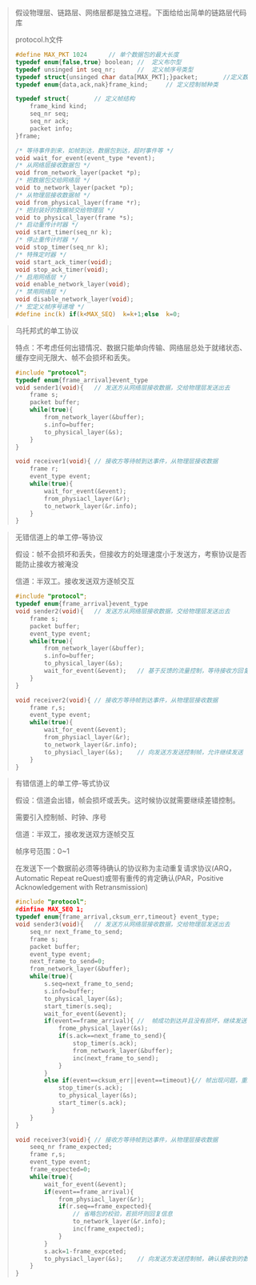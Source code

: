> 假设物理层、链路层、网络层都是独立进程。下面给给出简单的链路层代码库
>
> protocol.h文件
>
> ```c
> #define MAX_PKT 1024		// 单个数据包的最大长度
> typedef enum{false,true} boolean;	//	定义布尔型
> typedef unsinged int seq_nr;		//	定义帧序号类型
> typedef struct{unsinged char data[MAX_PKT];}packet;		//定义数据包结构
> typedef enum{data,ack,nak}frame_kind;		// 定义控制帧种类
> 
> typedef struct{		// 定义帧结构
>     frame_kind kind;
>     seq_nr seq;
>     seq_nr ack;
>     packet info;
> }frame;
> 
> /* 等待事件到来，如帧到达，数据包到达，超时事件等 */
> void wait_for_event(event_type *event);
> /* 从网络层接收数据包 */
> void from_network_layer(packet *p);
> /* 把数据包交给网络层 */
> void to_network_layer(packet *p);
> /* 从物理层接收数据帧 */
> void from_physical_layer(frame *r);
> /* 把封装好的数据帧交给物理层 */
> void to_physical_layer(frame *s);
> /* 启动重传计时器 */
> void start_timer(seq_nr k);
> /* 停止重传计时器 */
> void stop_timer(seq_nr k);
> /* 特殊定时器 */
> void start_ack_timer(void);
> void stop_ack_timer(void);
> /* 启用网络层 */
> void enable_network_layer(void);
> /* 禁用网络层 */
> void disable_network_layer(void);
> /* 宏定义帧序号递增 */
> #define inc(k) if(k<MAX_SEQ)	k=k+1;else	k=0;
> ```

> 乌托邦式的单工协议
>
> 特点：不考虑任何出错情况、数据只能单向传输、网络层总处于就绪状态、缓存空间无限大、帧不会损坏和丢失。
>
> ```c
> #include "protocol";
> typedef enum{frame_arrival}event_type
> void sender1(void){	// 发送方从网络层接收数据，交给物理层发送出去
>     frame s;
>     packet buffer;
>     while(true){
>         from_network_layer(&buffer);
>         s.info=buffer;
>         to_physical_layer(&s);
>     }
> }
> 
> void receiver1(void){	// 接收方等待帧到达事件，从物理层接收数据
>     frame r;
>     event_type event;
>     while(true){
>         wait_for_event(&event);
>         from_physiacl_layer(&r);
>         to_network_layer(&r.info);
>     }
> }
> ```

> 无错信道上的单工停-等协议
>
> 假设：帧不会损坏和丢失，但接收方的处理速度小于发送方，考察协议是否能防止接收方被淹没
>
> 信道：半双工。接收发送双方逐帧交互
>
> ```c
> #include "protocol";
> typedef enum{frame_arrival}event_type
> void sender2(void){	// 发送方从网络层接收数据，交给物理层发送出去
>     frame s;
>     packet buffer;
>     event_type event;
>     while(true){
>         from_network_layer(&buffer);
>         s.info=buffer;
>         to_physical_layer(&s);
>         wait_for_event(&event);	// 基于反馈的流量控制，等待接收方回复许可
>     }
> }
> 
> void receiver2(void){	// 接收方等待帧到达事件，从物理层接收数据
>     frame r,s;
>     event_type event;
>     while(true){
>         wait_for_event(&event);
>         from_physiacl_layer(&r);
>         to_network_layer(&r.info);
>         to_physiacl_layer(&s);	// 向发送方发送控制帧，允许继续发送
>     }
> }
> ```

> 有错信道上的单工停-等式协议
>
> 假设：信道会出错，帧会损坏或丢失。这时候协议就需要继续差错控制。
>
> 需要引入控制帧、时钟、序号
>
> 信道：半双工，接收发送双方逐帧交互
>
> 帧序号范围：0~1
>
> 在发送下一个数据前必须等待确认的协议称为主动重复请求协议(ARQ，Automatic Repeat reQuest)或带有重传的肯定确认(PAR，Positive Acknowledgement with Retransmission)
>
> ```c
> #include "protocol";
> #dinfine MAX_SEQ 1;
> typedef enum{frame_arrival,cksum_err,timeout} event_type;
> void sender3(void){	// 发送方从网络层接收数据，交给物理层发送出去
>     seq_nr next_frame_to_send;
>     frame s;
>     packet buffer;
>     event_type event;
>     next_frame_to_send=0;
>     from_network_layer(&buffer);
>     while(true){
>         s.seq=next_frame_to_send;
>         s.info=buffer;
>         to_physical_layer(&s);
>         start_timer(s.seq);
>         wait_for_event(&event);	
>         if(event==frame_arrival){	//	帧成功到达并且没有损坏，继续发送下一帧
>             frome_physical_layer(&s);
>             if(s.ack==next_frame_to_send){
>                 stop_timer(s.ack);
>                 from_network_layer(&buffer);
>                 inc(next_frame_to_send);
>             }
>         }
>         else if(event==cksum_err||event==timeout){// 帧出现问题，重发
>             stop_timer(s.ack);
>             to_physical_layer(&s);
>             start_timer(s.ack);
>        	}
>     }
> }
> 
> void receiver3(void){	// 接收方等待帧到达事件，从物理层接收数据
>     seeq_nr frame_expected;
>     frame r,s;
>     event_type event;
>     frame_expected=0;
>     while(true){
>         wait_for_event(&event);
>         if(event==frame_arrival){
>             from_physiacl_layer(&r);
>             if(r.seq==frame_expected){
>                 // 省略包的校验，若损坏则回复信息
>                 to_network_layer(&r.info);
>                 inc(frame_expected);
>             }
>         }
>         s.ack=1-frame_expceted;
>         to_physiacl_layer(&s);	// 向发送方发送控制帧，确认接收到的数据包
>     }
> }
> ```

